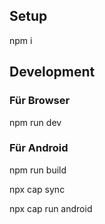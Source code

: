 ## Setup

npm i

## Development

### Für Browser

npm run dev

### Für Android

npm run build

npx cap sync

npx cap run android
